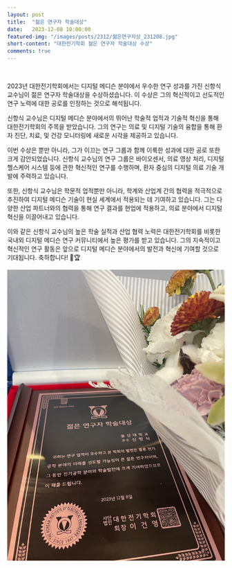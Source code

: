 ```yaml
---
layout: post
title:  "젊은 연구자 학술대상" 
date:   2023-12-08 10:00:00
featured-img: "/images/posts/2312/젊은연구자상_231208.jpg"
short-content: "대한전기학회 젊은 연구자 학술대상 수상" 
comments: true
---
```


<br> 



2023년 대한전기학회에서는 디지털 메디슨 분야에서 우수한 연구 성과를 가진 신항식 교수님이 젊은 연구자 학술대상을 수상하셨습니다. 이 수상은 그의 혁신적이고 선도적인 연구 노력에 대한 공로를 인정하는 것으로 해석됩니다.

신항식 교수님은 디지털 메디슨 분야에서의 뛰어난 학술적 업적과 기술적 혁신을 통해 대한전기학회의 주목을 받았습니다. 그의 연구는 의료 및 디지털 기술의 융합을 통해 환자 진단, 치료, 및 건강 모니터링에 새로운 시각을 제공하고 있습니다.

이번 수상은 뿐만 아니라, 그가 이끄는 연구 그룹과 함께 이룩한 성과에 대한 공로 또한 크게 감안되었습니다. 신항식 교수님의 연구 그룹은 바이오센서, 의료 영상 처리, 디지털 헬스케어 시스템 등에 관한 혁신적인 연구를 수행하며, 환자 중심의 디지털 의료 기술 개발에 주력하고 있습니다.

또한, 신항식 교수님은 학문적 업적뿐만 아니라, 학계와 산업계 간의 협력을 적극적으로 추진하여 디지털 메디슨 기술이 현실 세계에서 적용되는 데 기여하고 있습니다. 그는 다양한 산업 파트너와의 협력을 통해 연구 결과를 현업에 적용하고, 의료 분야에서 디지털 혁신을 이끌어내고 있습니다.

이와 같은 신항식 교수님의 높은 학술 실적과 산업 협력 노력은 대한전기학회를 비롯한 국내외 디지털 메디슨 연구 커뮤니티에서 높은 평가를 받고 있습니다. 그의 지속적이고 혁신적인 연구 활동은 앞으로 디지털 메디슨 분야에서의 발전과 혁신에 기여할 것으로 기대됩니다. 축하합니다! 🎉🏆

<span class="image featured" style="max-width: 50%; max-height: 50%"><img src="/images/posts/2312/젊은연구자상_231208.jpg" alt="" style="wdith:50% ,height:50%"></span>